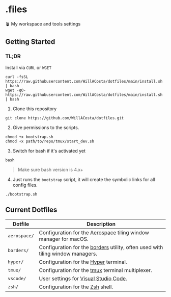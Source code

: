# .files

🪴 My workspace and tools settings

## Getting Started

### TL;DR

Install via `CURL` or `WGET`

```shell
curl -fsSL https://raw.githubusercontent.com/WillACosta/dotfiles/main/install.sh | bash
wget -qO- https://raw.githubusercontent.com/WillACosta/dotfiles/main/install.sh | bash
```

1. Clone this repository

```shell
git clone https://github.com/WillACosta/dotfiles.git
```

2. Give permissions to the scripts.

```shell
chmod +x bootstrap.sh
chmod +x path/to/repo/tmux/start_dev.sh
```

3. Switch for bash if it's activated yet

```shell
bash
```

> Make sure bash version is 4.x+

4. Just runs the `bootstrap` script, it will create the symbolic links for all config files.

```shell
./bootstrap.sh
```

## Current Dotfiles

| Dotfile      | Description                                                                                                         |
| ------------ | ------------------------------------------------------------------------------------------------------------------- |
| `aerospace/` | Configuration for the [Aerospace](https://github.com/nikitabobko/AeroSpace) tiling window manager for macOS.        |
| `borders/`   | Configuration for the [borders](https://github.com/dcosma/borders) utility, often used with tiling window managers. |
| `hyper/`     | Configuration for the [Hyper](https://hyper.is/) terminal.                                                          |
| `tmux/`      | Configuration for the [tmux](https://github.com/tmux/tmux/wiki) terminal multiplexer.                               |
| `vscode/`    | User settings for [Visual Studio Code](https://code.visualstudio.com/).                                             |
| `zsh/`       | Configuration for the [Zsh](https://zsh.org) shell.                                                                 |
